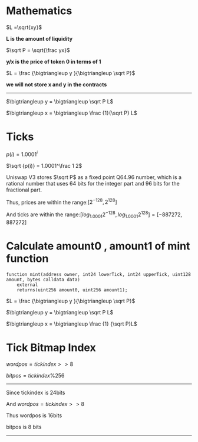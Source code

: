 # Mathematics

$L =\sqrt{xy}$

**L is the amount of liquidity**

$\sqrt P = \sqrt{\frac yx}$

**y/x is the price of token 0 in terms of 1**

$L = \frac {\bigtriangleup y }{\bigtriangleup \sqrt P}$

**we will not store x and y in the contracts**

---

$\bigtriangleup y  = \bigtriangleup \sqrt P L$

$\bigtriangleup x = \bigtriangleup \frac {1}{\sqrt P} L$

# Ticks

$p(i) = 1.0001^i$

$\sqrt {p(i)} = 1.0001^\frac 1 2$

Uniswap V3 stores $\sqrt P$ as a fixed point Q64.96 number, which is a rational number that uses 64 bits for the integer part and 96 bits for the fractional part.

Thus, prices are within the range:$[2^{-128},2^{128}]$

And ticks are within the range:$[log_{1.0001}2^{-128},log_{1.0001}2^{128}] = [-887272,887272]$

# Calculate amount0 , amount1 of mint function

```
function mint(address owner, int24 lowerTick, int24 upperTick, uint128 amount, bytes calldata data)
    external
    returns(uint256 amount0, uint256 amount1);
```

$L = \frac {\bigtriangleup y }{\bigtriangleup \sqrt P}$

$\bigtriangleup y = \bigtriangleup \sqrt P L$

$\bigtriangleup x = \bigtriangleup \frac {1} {\sqrt P}L$

# Tick Bitmap Index

$wordpos = tickindex>>8$

$bitpos = tickindex\%256$

---

Since tickindex is 24bits

And $wordpos = tickindex>>8$

Thus wordpos is 16bits

bitpos is 8 bits

---
